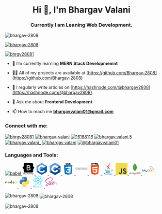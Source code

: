<h1 align="center">Hi 👋, I'm Bhargav Valani</h1>
<h3 align="center">Currently I am Leaning Web Development.</h3>

<p align="left"> <img src="https://komarev.com/ghpvc/?username=bhargav-2808&label=Profile%20views&color=0e75b6&style=flat" alt="bhargav-2808" /> </p>

<p align="left"> <a href="https://github.com/ryo-ma/github-profile-trophy"><img src="https://github-profile-trophy.vercel.app/?username=bhargav-2808" alt="bhargav-2808" /></a> </p>

<p align="left"> <a href="https://twitter.com/bhrgv28081" target="blank"><img src="https://img.shields.io/twitter/follow/bhrgv28081?logo=twitter&style=for-the-badge" alt="bhrgv28081" /></a> </p>

- 🌱 I’m currently learning **MERN Stack Developmemnt**

- 👨‍💻 All of my projects are available at [https://github.com/Bhargav-2808](https://github.com/Bhargav-2808)

- 📝 I regularly write articles on [https://hashnode.com/@bhargav2808](https://hashnode.com/@bhargav2808)

- 💬 Ask me about **Frontend Development**

- 📫 How to reach me **bhargavvalani01@gmail.com**



<h3 align="left">Connect with me:</h3>
<p align="left">
<a href="https://twitter.com/bhrgv28081" target="blank"><img align="center" src="https://raw.githubusercontent.com/rahuldkjain/github-profile-readme-generator/master/src/images/icons/Social/twitter.svg" alt="bhrgv28081" height="30" width="40" /></a>
<a href="https://linkedin.com/in/bhargav-valani" target="blank"><img align="center" src="https://raw.githubusercontent.com/rahuldkjain/github-profile-readme-generator/master/src/images/icons/Social/linked-in-alt.svg" alt="bhargav-valani" height="30" width="40" /></a>
<a href="https://stackoverflow.com/users/16188116" target="blank"><img align="center" src="https://raw.githubusercontent.com/rahuldkjain/github-profile-readme-generator/master/src/images/icons/Social/stack-overflow.svg" alt="16188116" height="30" width="40" /></a>
<a href="https://fb.com/bhargav.valani.5" target="blank"><img align="center" src="https://raw.githubusercontent.com/rahuldkjain/github-profile-readme-generator/master/src/images/icons/Social/facebook.svg" alt="bhargav.valani.5" height="30" width="40" /></a>
<a href="https://instagram.com/bhargav.valani_" target="blank"><img align="center" src="https://raw.githubusercontent.com/rahuldkjain/github-profile-readme-generator/master/src/images/icons/Social/instagram.svg" alt="bhargav.valani_" height="30" width="40" /></a>
<a href="https://www.youtube.com/c/bhargav valani" target="blank"><img align="center" src="https://raw.githubusercontent.com/rahuldkjain/github-profile-readme-generator/master/src/images/icons/Social/youtube.svg" alt="bhargav valani" height="30" width="40" /></a>
<a href="https://www.hackerearth.com/@bhargavvalani01" target="blank"><img align="center" src="https://raw.githubusercontent.com/rahuldkjain/github-profile-readme-generator/master/src/images/icons/Social/hackerearth.svg" alt="@bhargavvalani01" height="30" width="40" /></a>
</p>

<h3 align="left">Languages and Tools:</h3>
<p align="left"> <a href="https://babeljs.io/" target="_blank"> <img src="https://www.vectorlogo.zone/logos/babeljs/babeljs-icon.svg" alt="babel" width="40" height="40"/> </a> <a href="https://getbootstrap.com" target="_blank"> <img src="https://raw.githubusercontent.com/devicons/devicon/master/icons/bootstrap/bootstrap-plain-wordmark.svg" alt="bootstrap" width="40" height="40"/> </a> <a href="https://www.cprogramming.com/" target="_blank"> <img src="https://raw.githubusercontent.com/devicons/devicon/master/icons/c/c-original.svg" alt="c" width="40" height="40"/> </a> <a href="https://www.w3schools.com/cpp/" target="_blank"> <img src="https://raw.githubusercontent.com/devicons/devicon/master/icons/cplusplus/cplusplus-original.svg" alt="cplusplus" width="40" height="40"/> </a> <a href="https://www.w3schools.com/css/" target="_blank"> <img src="https://raw.githubusercontent.com/devicons/devicon/master/icons/css3/css3-original-wordmark.svg" alt="css3" width="40" height="40"/> </a> <a href="https://expressjs.com" target="_blank"> <img src="https://raw.githubusercontent.com/devicons/devicon/master/icons/express/express-original-wordmark.svg" alt="express" width="40" height="40"/> </a> <a href="https://www.w3.org/html/" target="_blank"> <img src="https://raw.githubusercontent.com/devicons/devicon/master/icons/html5/html5-original-wordmark.svg" alt="html5" width="40" height="40"/> </a> <a href="https://www.java.com" target="_blank"> <img src="https://raw.githubusercontent.com/devicons/devicon/master/icons/java/java-original.svg" alt="java" width="40" height="40"/> </a> <a href="https://developer.mozilla.org/en-US/docs/Web/JavaScript" target="_blank"> <img src="https://raw.githubusercontent.com/devicons/devicon/master/icons/javascript/javascript-original.svg" alt="javascript" width="40" height="40"/> </a> <a href="https://www.mongodb.com/" target="_blank"> <img src="https://raw.githubusercontent.com/devicons/devicon/master/icons/mongodb/mongodb-original-wordmark.svg" alt="mongodb" width="40" height="40"/> </a> <a href="https://www.mysql.com/" target="_blank"> <img src="https://raw.githubusercontent.com/devicons/devicon/master/icons/mysql/mysql-original-wordmark.svg" alt="mysql" width="40" height="40"/> </a> <a href="https://nodejs.org" target="_blank"> <img src="https://raw.githubusercontent.com/devicons/devicon/master/icons/nodejs/nodejs-original-wordmark.svg" alt="nodejs" width="40" height="40"/> </a> <a href="https://www.python.org" target="_blank"> <img src="https://raw.githubusercontent.com/devicons/devicon/master/icons/python/python-original.svg" alt="python" width="40" height="40"/> </a> <a href="https://reactjs.org/" target="_blank"> <img src="https://raw.githubusercontent.com/devicons/devicon/master/icons/react/react-original-wordmark.svg" alt="react" width="40" height="40"/> </a> <a href="https://sass-lang.com" target="_blank"> <img src="https://raw.githubusercontent.com/devicons/devicon/master/icons/sass/sass-original.svg" alt="sass" width="40" height="40"/> </a> </p>

<p><img align="left" src="https://github-readme-stats.vercel.app/api/top-langs?username=bhargav-2808&show_icons=true&locale=en&layout=compact" alt="bhargav-2808" /></p>

<p>&nbsp;<img align="center" src="https://github-readme-stats.vercel.app/api?username=bhargav-2808&show_icons=true&locale=en" alt="bhargav-2808" /></p>

<p><img align="center" src="https://github-readme-streak-stats.herokuapp.com/?user=bhargav-2808&" alt="bhargav-2808" /></p>
